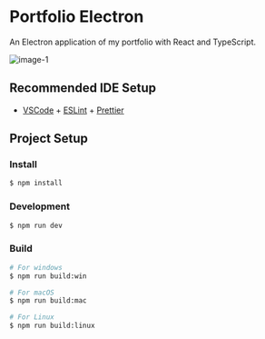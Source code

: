 # Portfolio Electron

An Electron application of my portfolio with React and TypeScript. 

![image-1](https://github.com/LucasSch2410/portfolio-electron/assets/45702317/496a4c88-7cf6-4767-a0f3-0709f15ad355)

## Recommended IDE Setup

- [VSCode](https://code.visualstudio.com/) + [ESLint](https://marketplace.visualstudio.com/items?itemName=dbaeumer.vscode-eslint) + [Prettier](https://marketplace.visualstudio.com/items?itemName=esbenp.prettier-vscode)

## Project Setup

### Install

```bash
$ npm install
```

### Development

```bash
$ npm run dev
```

### Build

```bash
# For windows
$ npm run build:win

# For macOS
$ npm run build:mac

# For Linux
$ npm run build:linux
```
